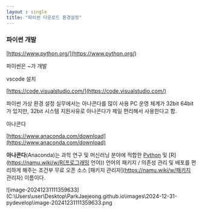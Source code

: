 ```yaml
---
layout : single
title: "파이썬 다운로드 환경설정"
---
```


### **파이썬 개발**

[https://www.python.org/](https://www.python.org/)

파이썬은 ~가 개발

vscode 설치 

[https://code.visualstudio.com/](https://code.visualstudio.com/)

파이썬 가상 환경 설정 실무에서는 아나콘다를 많이 사용
PC 운영 체계가 32bit 64bit가 있지만,  32bit 시스템 지원사유로 아나콘다가 제일 편리해서 사용한다고 함. 



아나콘다 

[https://www.anaconda.com/download](https://www.anaconda.com/download)

**아나콘다**(Anaconda)는 과학 연구 및 머신러닝 분야에 적합한 [Python](https://namu.wiki/w/Python) 및 [R](https://namu.wiki/w/R(프로그래밍 언어)) 언어의 패키지 / 의존성 관리 및 배포를 편리하게 해주는 조건부 무료 오픈 소스 [패키지 관리자](https://namu.wiki/w/패키지 관리자) 이름이다.

![image-20241231111359633](C:\Users\user\Desktop\ParkJaejeong.github.io\images\2024-12-31-pydevelop\image-20241231111359633.png
